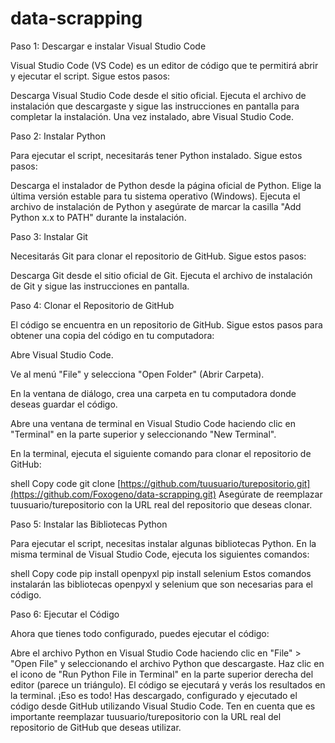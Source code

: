 # data-scrapping
Paso 1: Descargar e instalar Visual Studio Code

Visual Studio Code (VS Code) es un editor de código que te permitirá abrir y ejecutar el script. Sigue estos pasos:

Descarga Visual Studio Code desde el sitio oficial.
Ejecuta el archivo de instalación que descargaste y sigue las instrucciones en pantalla para completar la instalación.
Una vez instalado, abre Visual Studio Code.

Paso 2: Instalar Python

Para ejecutar el script, necesitarás tener Python instalado. Sigue estos pasos:

Descarga el instalador de Python desde la página oficial de Python. Elige la última versión estable para tu sistema operativo (Windows).
Ejecuta el archivo de instalación de Python y asegúrate de marcar la casilla "Add Python x.x to PATH" durante la instalación.

Paso 3: Instalar Git

Necesitarás Git para clonar el repositorio de GitHub. Sigue estos pasos:

Descarga Git desde el sitio oficial de Git.
Ejecuta el archivo de instalación de Git y sigue las instrucciones en pantalla.

Paso 4: Clonar el Repositorio de GitHub

El código se encuentra en un repositorio de GitHub. Sigue estos pasos para obtener una copia del código en tu computadora:

Abre Visual Studio Code.

Ve al menú "File" y selecciona "Open Folder" (Abrir Carpeta).

En la ventana de diálogo, crea una carpeta en tu computadora donde deseas guardar el código.

Abre una ventana de terminal en Visual Studio Code haciendo clic en "Terminal" en la parte superior y seleccionando "New Terminal".

En la terminal, ejecuta el siguiente comando para clonar el repositorio de GitHub:

shell
Copy code
git clone [https://github.com/tuusuario/turepositorio.git](https://github.com/Foxogeno/data-scrapping.git)
Asegúrate de reemplazar tuusuario/turepositorio con la URL real del repositorio que deseas clonar.

Paso 5: Instalar las Bibliotecas Python

Para ejecutar el script, necesitas instalar algunas bibliotecas Python. En la misma terminal de Visual Studio Code, ejecuta los siguientes comandos:

shell
Copy code
pip install openpyxl
pip install selenium
Estos comandos instalarán las bibliotecas openpyxl y selenium que son necesarias para el código.

Paso 6: Ejecutar el Código

Ahora que tienes todo configurado, puedes ejecutar el código:

Abre el archivo Python en Visual Studio Code haciendo clic en "File" > "Open File" y seleccionando el archivo Python que descargaste.
Haz clic en el icono de "Run Python File in Terminal" en la parte superior derecha del editor (parece un triángulo).
El código se ejecutará y verás los resultados en la terminal.
¡Eso es todo! Has descargado, configurado y ejecutado el código desde GitHub utilizando Visual Studio Code. Ten en cuenta que es importante reemplazar tuusuario/turepositorio con la URL real del repositorio de GitHub que deseas utilizar.
